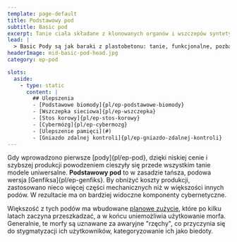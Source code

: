 ```yaml
---
template: page-default
title: Podstawowy pod
subtitle: Basic pod
excerpt: Tanie ciała składane z klonowanych organów i wszczepów syntetycznych
lead: |
  > Basic Pody są jak baraki z plastobetonu: tanie, funkcjonalne, pozbawione stylu. I dokładnie tak je traktujemy — jak ludzi, których nie było stać na lepsze urodzenie.
headerImage: mid-basic-pod-head.jpg
category: ep-pod

slots:
  aside:
    - type: static
      content: |
        ## Ulepszenia
        - [Podstawowe biomody]{pl/ep-podstawowe-biomody}
        - [Wszczepka sieciowa]{pl/ep-wszczepka}
        - [Stos korowy]{pl/ep-stos-korowy}
        - [Cybermózg]{pl/ep-cybermozg}
        - [Ulepszenie pamięci](#)
        - [Gniazdo zdalnej kontroli]{pl/ep-gniazdo-zdalnej-kontroli}
---
```

Gdy wprowadzono pierwsze [pody]{pl/ep-pod}, dzięki niskiej cenie i szybszej produkcji powodzeniem cieszyły się przede wszystkim tanie modele uniwersalne. **Podstawowy pod** to w zasadzie tańsza, podowa wersja [Genfiksa]{pl/ep-genfiks}. By obniżyć koszty produkcji, zastosowano nieco więcej części mechanicznych niż w większości innych podów. W rezultacie ma on bardziej widoczne komponenty cybernetyczne.

Większość z tych podów ma wbudowane [planowe zużycie](https://pl.wikipedia.org/wiki/Planowane_postarzanie_produktu), które po kilku latach zaczyna przeszkadzać, a w końcu uniemożliwia użytkowanie morfa. Generalnie, te morfy są uznawane za awaryjne "rzęchy", co przyczynia się do stygmatyzacji ich użytkowników, kategoryzowanie ich jako biedoty.
